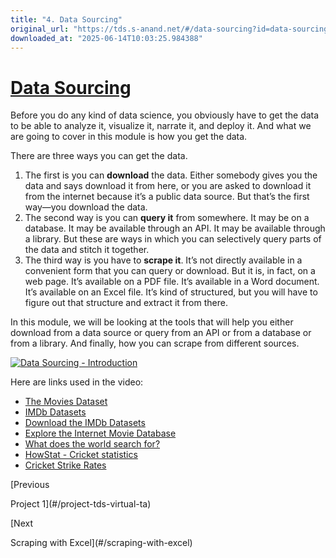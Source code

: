```yaml
---
title: "4. Data Sourcing"
original_url: "https://tds.s-anand.net/#/data-sourcing?id=data-sourcing"
downloaded_at: "2025-06-14T10:03:25.984388"
---
```


[Data Sourcing](#/data-sourcing?id=data-sourcing)
=================================================

Before you do any kind of data science, you obviously have to get the data to be able to analyze it, visualize it, narrate it, and deploy it.
And what we are going to cover in this module is how you get the data.

There are three ways you can get the data.

1. The first is you can **download** the data. Either somebody gives you the data and says download it from here, or you are asked to download it from the internet because it’s a public data source. But that’s the first way—you download the data.
2. The second way is you can **query it** from somewhere. It may be on a database. It may be available through an API. It may be available through a library. But these are ways in which you can selectively query parts of the data and stitch it together.
3. The third way is you have to **scrape it**. It’s not directly available in a convenient form that you can query or download. But it is, in fact, on a web page. It’s available on a PDF file. It’s available in a Word document. It’s available on an Excel file. It’s kind of structured, but you will have to figure out that structure and extract it from there.

In this module, we will be looking at the tools that will help you either download from a data source or query from an API or from a database or from a library. And finally, how you can scrape from different sources.

[![Data Sourcing - Introduction](https://i.ytimg.com/vi_webp/1LyblMkJzOo/sddefault.webp)](https://youtu.be/1LyblMkJzOo)

Here are links used in the video:

* [The Movies Dataset](https://www.kaggle.com/rounakbanik/the-movies-dataset)
* [IMDb Datasets](https://imdb.com/interfaces/)
* [Download the IMDb Datasets](https://datasets.imdbws.com/)
* [Explore the Internet Movie Database](https://gramener.com/imdb/)
* [What does the world search for?](https://gramener.com/search/)
* [HowStat - Cricket statistics](https://howstat.com/cricket/home.asp)
* [Cricket Strike Rates](https://gramener.com/cricket/)

[Previous

Project 1](#/project-tds-virtual-ta)

[Next

Scraping with Excel](#/scraping-with-excel)